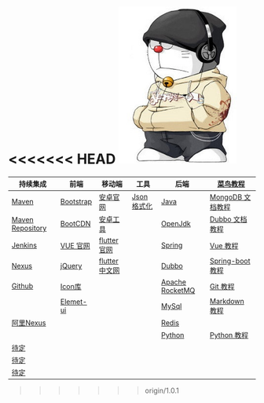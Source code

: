 <<<<<<< HEAD
![](./_media/logo1.jpg)
=======
| 持续集成 | 前端 | 移动端 | 工具 | 后端 | [菜鸟教程](http://www.runoob.com/) |
| -------- | ---- | ------ | -----|------| ---------------------------------- |
| [Maven](http://maven.apache.org/)              | [Bootstrap](http://www.bootcss.com/)       | [安卓官网](https://developer.android.google.cn/)  | [Json 格式化](https://www.json.cn/)         | [Java](https://www.java.com/zh_CN/)             | [MongoDB 文档教程](https://docs.mongodb.com/)                                |
| [Maven Repository](https://mvnrepository.com/) | [BootCDN](https://www.bootcdn.cn)          | [安卓工具](https://www.androiddevtools.cn/)       | []()                                        | [OpenJdk](http://openjdk.java.net/)             | [Dubbo   文档教程](http://dubbo.apache.org/zh-cn/docs/user/quick-start.html) |
| [Jenkins](https://jenkins.io/)                 | [VUE 官网](https://cn.vuejs.org/)          | [flutter 官网](https://flutter.dev/)              | []()                                        | [Spring](https://spring.io/)                    | [Vue 教程](https://cn.vuejs.org/v2/guide/)                                   |
| [Nexus](https://www.sonatype.com/)             | [jQuery](https://jquery.com/)              | [flutter 中文网](https://flutterchina.club/)      | []()                                        | [Dubbo](http://dubbo.apache.org/zh-cn/)         | [Spring-boot教程](https://spring.io/projects/spring-boot)                    |
| [Github](https://github.com)                   | [Icon库](https://www.iconfont.cn/)         | []()                                              | []()                                        | [Apache RocketMQ](http://rocketmq.apache.org/)  | [Git 教程](http://www.runoob.com/git/git-tutorial.html)                      |
| []()                                           | [Elemet-ui](http://element-cn.eleme.io/#/) | []()                                              | []()                                        | [MySql](https://www.mysql.com/)                 | [Markdown 教程](https://www.runoob.com/markdown/md-tutorial.html)            |
| [阿里Nexus](https://maven.aliyun.com/mvn/view) |[]()                                        | []()                                              | []()                                        | [Redis](https://redis.io/)                      | []()                                                                         |
| []()                                           |[]()                                        | []()                                              | []()                                        | [Python](https://www.python.org/)               | [Python 教程](https://www.runoob.com/python3/python3-tutorial.html)          |
| [待定]()                                       |[]()                                        | []()                                              | []()                                        | []()                                            | []()                                                                         |
| [待定]()                                       |[]()                                        | []()                                              | []()                                        | []()                                            | []()                                                                         |
| [待定]()                                       |[]()                                        | []()                                              | []()                                        | []()                                            | []()                                                                         |


>>>>>>> origin/1.0.1
